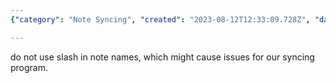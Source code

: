 ```yaml
---
{"category": "Note Syncing", "created": "2023-08-12T12:33:09.728Z", "date": "2023-08-12 12:33:09", "description": "This article provides tips on how to avoid slashes in note names to prevent syncing program issues. By following these guidelines, users can ensure that their notes are properly synced across different devices and platforms without encountering any problems.", "modified": "2023-08-12T12:33:46.413Z", "tags": ["avoiding", "slashes", "note", "names", "syncing", "program", "issues"], "title": "notable tips"}

---
```


do not use slash in note names, which might cause issues for our syncing program.
